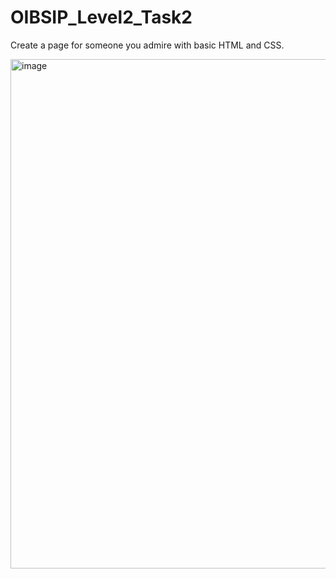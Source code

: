 # OIBSIP_Level2_Task2

Create a page for someone you admire with basic HTML and CSS.

<img width="815" alt="image" src="https://user-images.githubusercontent.com/115340624/235749720-387c2e45-1dc2-4b7a-bdb9-2f8eafac2eeb.png">
